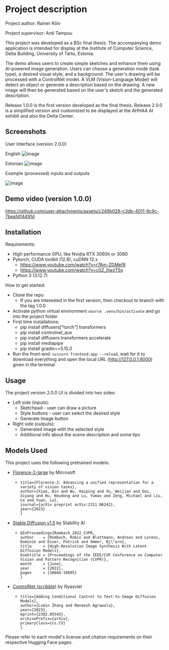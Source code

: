 # Project description
Project author: Rainer Kõiv

Project supervisor: Ardi Tampuu

This project was developed as a BSc final thesis. The accompanying demo application is intended for display at the Institute of Computer Science, Delta Building, University of Tartu, Estonia.

The demo allows users to create simple sketches and enhance them using AI-powered image generation. Users can choose a generation mode (task type), a desired visual style, and a background. 
The user's drawing will be processed with a ControlNet model. A VLM (Vision-Language Model) will detect an object or generate a description based on the drawing. A new image will then be generated based on the user's sketch and the generated description.

Release 1.0.0 is the first version developed as the final thesis.
Release 2.0.0 is a simplified version and customized to be displayed at the AHHAA AI exhibit and also the Delta Center.

## Screenshots
User Interface (version 2.0.0)

English
![image](https://github.com/user-attachments/assets/48f2dc44-a652-4e14-ac26-c0f4fe69fa4c)

Estonian
![image](https://github.com/user-attachments/assets/8c37fea9-2ae9-4da3-adaa-761f5b4710fc)


Example (processed) inputs and outputs

![image](https://github.com/user-attachments/assets/bb863385-c2b0-4026-981a-dc19a27677bc)

## Demo video (version 1.0.0)
https://github.com/user-attachments/assets/c249b028-c3db-4011-9c9c-7bea1d14491d



## Installation
Requirements:
- High performance GPU, like Nvidia RTX 3060ti or 3080
- Pytorch, CUDA toolkit (12.8), cuDNN 12.x
   - https://www.youtube.com/watch?v=r7Am-ZGMef8
   - https://www.youtube.com/watch?v=c0Z_ItwzT5o
- Python 3 (3.12.7)

How to get started:
- Clone the repo
    - If you are interested in the first version, then checkout to branch with the tag 1.0.0
- Activate python virtual environment ``source .venv/bin/activate`` and go into the project folder
- First time installations:
    - pip install diffusers["torch"] transformers
    - pip install controlnet_aux
    - pip install diffusers transformers accelerate
    - pip install mediapipe
    - pip install gradio==5.15.0
- Run the front-end: ``uvicorn frontend:app --reload``, wait for it to download everything and open the local URL (http://127.0.0.1:8000) given in the terminal

## Usage
The project version 2.0.0 UI is divided into two sides:
  - Left side (inputs):
    - Sketchpad - user can draw a picture
    - Style buttons - user can select the desired style
    - Generate Image button
  - Right side (outputs):
    - Generated image with the selected style
    - Additional info about the scene description and some tips

## Models Used

This project uses the following pretrained models:

- [Florence-2-large](https://huggingface.co/microsoft/Florence-2-large) by Microsoft
  -   ```@article{xiao2023florence,
      title={Florence-2: Advancing a unified representation for a variety of vision tasks},
      author={Xiao, Bin and Wu, Haiping and Xu, Weijian and Dai, Xiyang and Hu, Houdong and Lu, Yumao and Zeng, Michael and Liu, Ce and Yuan, Lu},
      journal={arXiv preprint arXiv:2311.06242},
      year={2023}
      }
- [Stable Diffusion v1.5](https://huggingface.co/stable-diffusion-v1-5/stable-diffusion-v1-5) by Stability AI
  -     @InProceedings{Rombach_2022_CVPR,
        author    = {Rombach, Robin and Blattmann, Andreas and Lorenz, Dominik and Esser, Patrick and Ommer, Bj\"orn},
        title     = {High-Resolution Image Synthesis With Latent Diffusion Models},
        booktitle = {Proceedings of the IEEE/CVF Conference on Computer Vision and Pattern Recognition (CVPR)},
        month     = {June},
        year      = {2022},
        pages     = {10684-10695}
        }


- [ControlNet (scribble)](https://huggingface.co/lllyasviel/sd-controlnet-scribble) by lllyasviel
  - ```@misc{zhang2023adding,
    title={Adding Conditional Control to Text-to-Image Diffusion Models},
    author={Lvmin Zhang and Maneesh Agrawala},
    year={2023},
    eprint={2302.05543},
    archivePrefix={arXiv},
    primaryClass={cs.CV}
    }
Please refer to each model's license and citation requirements on their respective Hugging Face pages.
